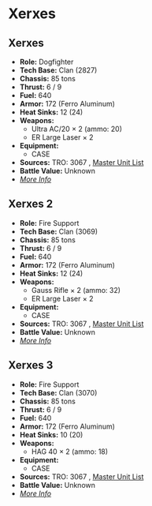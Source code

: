 # Xerxes 

## Xerxes 

- **Role:** Dogfighter 
- **Tech Base:** Clan (2827) 
- **Chassis:** 85 tons 
- **Thrust:** 6 / 9 
- **Fuel:** 640 
- **Armor:** 172 (Ferro Aluminum) 
- **Heat Sinks:** 12 (24) 
- **Weapons:** 
  - Ultra AC/20 × 2 (ammo: 20) 
  - ER Large Laser × 2 
- **Equipment:** 
  - CASE 
- **Sources:** TRO: 3067 , [Master Unit List](http://masterunitlist.info/Unit/Details/5425) 
- **Battle Value:** Unknown 
- [*More Info*](xerxes/xerxes.md) 

## Xerxes 2 

- **Role:** Fire Support 
- **Tech Base:** Clan (3069) 
- **Chassis:** 85 tons 
- **Thrust:** 6 / 9 
- **Fuel:** 640 
- **Armor:** 172 (Ferro Aluminum) 
- **Heat Sinks:** 12 (24) 
- **Weapons:** 
  - Gauss Rifle × 2 (ammo: 32) 
  - ER Large Laser × 2 
- **Equipment:** 
  - CASE 
- **Sources:** TRO: 3067 , [Master Unit List](http://masterunitlist.info/Unit/Details/5426) 
- **Battle Value:** Unknown 
- [*More Info*](xerxes/xerxes_2.md) 

## Xerxes 3 

- **Role:** Fire Support 
- **Tech Base:** Clan (3070) 
- **Chassis:** 85 tons 
- **Thrust:** 6 / 9 
- **Fuel:** 640 
- **Armor:** 172 (Ferro Aluminum) 
- **Heat Sinks:** 10 (20) 
- **Weapons:** 
  - HAG 40 × 2 (ammo: 18) 
- **Equipment:** 
  - CASE 
- **Sources:** TRO: 3067 , [Master Unit List](http://masterunitlist.info/Unit/Details/5760) 
- **Battle Value:** Unknown 
- [*More Info*](xerxes/xerxes_3.md) 


